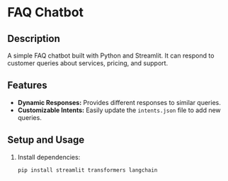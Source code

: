 # FAQ Chatbot

## Description
A simple FAQ chatbot built with Python and Streamlit. It can respond to customer queries about services, pricing, and support.

## Features
- **Dynamic Responses:** Provides different responses to similar queries.
- **Customizable Intents:** Easily update the `intents.json` file to add new queries.

## Setup and Usage
1. Install dependencies:
   ```bash
   pip install streamlit transformers langchain
